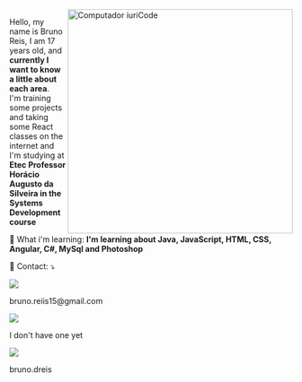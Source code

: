 <img src="https://raw.githubusercontent.com/MicaelliMedeiros/micaellimedeiros/master/image/computer-illustration.png" min-width="400px" max-width="400px" width="400px" align="right" alt="Computador iuriCode">

<p align="left"> 
  Hello, my name is Bruno Reis, I am 17 years old, and <strong>currently I want to know a little about each area</strong>.<br>
  I'm training some projects and taking some React classes on the internet and I'm studying at <strong>Etec Professor Horácio Augusto da Silveira in the Systems Development course</strong>
</p>

<p align="left">
  🦄 What i'm learning: <strong>I'm learning about Java, JavaScript, HTML, CSS, Angular, C#, MySql and Photoshop</strong>
</p>

<p align="left">
  💌 Contact: ⤵️
</p>

<p align="left">
  <a href="bruno.reiis15@gmail.com" alt="Gmail">
  <img src="https://img.shields.io/badge/-Gmail-FF0000?style=flat-square&labelColor=FF0000&logo=gmail&logoColor=white&link=Link-DO-SEU-GMAIL" /></a>
  <p align="left">bruno.reiis15@gmail.com</p>

  <a href="#" alt="Linkedin">
  <img src="https://img.shields.io/badge/-Linkedin-0e76a8?style=flat-square&logo=Linkedin&logoColor=white&link=LINK-DO-SEU-LINKEDIN" /></a>
  <p align="left">I don't have one yet</p>
  
  <a href="https://www.instagram.com/bruno.dreis/" alt="Instagram">
  <img src="https://img.shields.io/badge/-Instagram-DF0174?style=flat-square&labelColor=DF0174&logo=instagram&logoColor=white&link=https://www.instagram.com/bruno.dreis/"/></a>
  <p align="left">bruno.dreis</p>
</p>  
